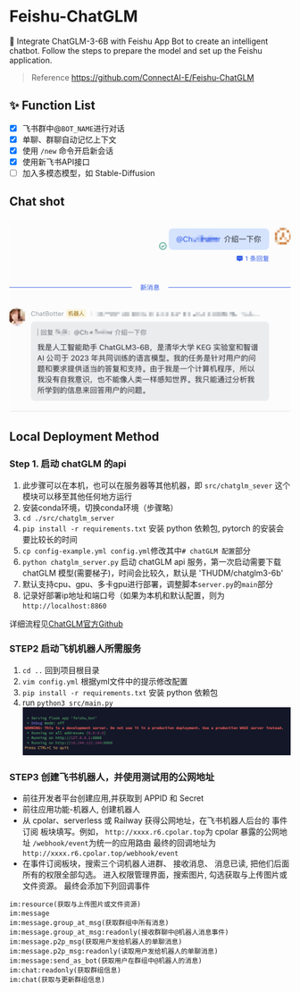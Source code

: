 # Feishu-ChatGLM
🚀 Integrate ChatGLM-3-6B with Feishu App Bot to create an intelligent chatbot. Follow the steps to prepare the model and set up the Feishu application.
> Reference https://github.com/ConnectAI-E/Feishu-ChatGLM

## ✨ Function List
- [X] 飞书群中@`BOT_NAME`进行对话
- [X] 单聊、群聊自动记忆上下文
- [X] 使用 `/new` 命令开启新会话
- [X] 使用新飞书API接口
- [ ] 加入多模态模型，如 Stable-Diffusion

## Chat shot
![a](assets/chat.png)

## Local Deployment Method

### Step 1. 启动 chatGLM 的api
1. 此步骤可以在本机，也可以在服务器等其他机器，即 `src/chatglm_sever` 这个模块可以移至其他任何地方运行
2. 安装conda环境，切换conda环境（步骤略）
3. `cd ./src/chatglm_server`
4. `pip install -r requirements.txt`  安装 python 依赖包, pytorch 的安装会要比较长的时间
5. `cp config-example.yml config.yml`修改其中`# chatGLM 配置`部分
6. `python chatglm_server.py` 启动 chatGLM api 服务，第一次启动需要下载 chatGLM 模型(需要梯子)，时间会比较久，默认是 'THUDM/chatglm3-6b' 
7. 默认支持cpu、gpu、多卡gpu进行部署，调整脚本`server.py`的`main`部分
8. 记录好部署ip地址和端口号（如果为本机和默认配置，则为 `http://localhost:8860`

详细流程见[ChatGLM官方Github](https://github.com/THUDM/ChatGLM-6B) 

### STEP2 启动飞机机器人所需服务
1. `cd ..` 回到项目根目录 
2. `vim config.yml` 根据yml文件中的提示修改配置  
3. `pip install -r requirements.txt`  安装 python 依赖包
4. run `python3 src/main.py`
![fs](assets/feishu.png)

### STEP3 创建飞书机器人，并使用测试用的公网地址  
- 前往开发者平台创建应用,并获取到 APPID 和 Secret
- 前往应用功能-机器人, 创建机器人
- 从 cpolar、serverless 或 Railway 获得公网地址，在飞书机器人后台的 事件订阅 板块填写。例如，
`http://xxxx.r6.cpolar.top`为 cpolar 暴露的公网地址
`/webhook/event`为统一的应用路由
最终的回调地址为 `http://xxxx.r6.cpolar.top/webhook/event`
- 在事件订阅板块，搜索三个词机器人进群、 接收消息、 消息已读, 把他们后面所有的权限全部勾选。 进入权限管理界面，搜索图片, 勾选获取与上传图片或文件资源。 最终会添加下列回调事件
```
im:resource(获取与上传图片或文件资源)
im:message
im:message.group_at_msg(获取群组中所有消息)
im:message.group_at_msg:readonly(接收群聊中@机器人消息事件)
im:message.p2p_msg(获取用户发给机器人的单聊消息)
im:message.p2p_msg:readonly(读取用户发给机器人的单聊消息)
im:message:send_as_bot(获取用户在群组中@机器人的消息)
im:chat:readonly(获取群组信息)
im:chat(获取与更新群组信息)
```
